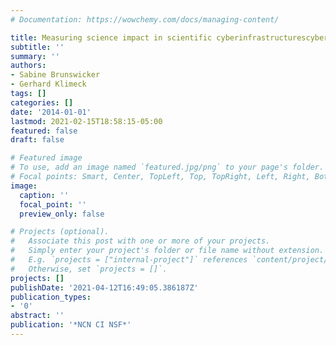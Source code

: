 ```yaml
---
# Documentation: https://wowchemy.com/docs/managing-content/

title: Measuring science impact in scientific cyberinfrastructurescyber infrastructures
subtitle: ''
summary: ''
authors:
- Sabine Brunswicker
- Gerhard Klimeck
tags: []
categories: []
date: '2014-01-01'
lastmod: 2021-02-15T18:58:15-05:00
featured: false
draft: false

# Featured image
# To use, add an image named `featured.jpg/png` to your page's folder.
# Focal points: Smart, Center, TopLeft, Top, TopRight, Left, Right, BottomLeft, Bottom, BottomRight.
image:
  caption: ''
  focal_point: ''
  preview_only: false

# Projects (optional).
#   Associate this post with one or more of your projects.
#   Simply enter your project's folder or file name without extension.
#   E.g. `projects = ["internal-project"]` references `content/project/deep-learning/index.md`.
#   Otherwise, set `projects = []`.
projects: []
publishDate: '2021-04-12T16:49:05.386187Z'
publication_types:
- '0'
abstract: ''
publication: '*NCN CI NSF*'
---
```

